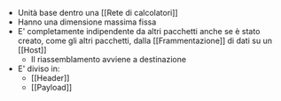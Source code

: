 - Unità base dentro una [[Rete di calcolatori]]
- Hanno una dimensione massima fissa
- E' completamente indipendente da altri pacchetti anche se è stato creato, come gli altri pacchetti, dalla [[Frammentazione]] di dati su un [[Host]]
	- Il riassemblamento avviene a destinazione
- E' diviso in:
	- [[Header]]
	- [[Payload]]